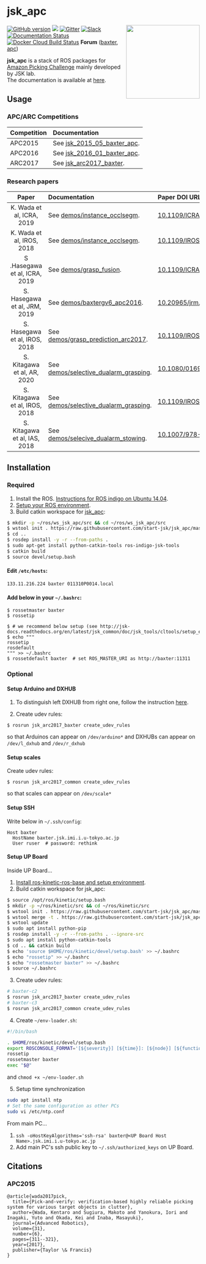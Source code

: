 # jsk_apc

<img src="jsk_apc2016_common/resource/icons/icon_white.png" align="right" width="192px" />

[![GitHub version](https://badge.fury.io/gh/start-jsk%2Fjsk_apc.svg)](https://badge.fury.io/gh/start-jsk%2Fjsk_apc)
[![](https://travis-ci.org/start-jsk/jsk_apc.svg?branch=master)](https://travis-ci.org/start-jsk/jsk_apc)
[![Gitter](https://badges.gitter.im/start-jsk/jsk_apc.svg)](https://gitter.im/start-jsk/jsk_apc?utm_source=badge&utm_medium=badge&utm_campaign=pr-badge)
[![Slack](https://img.shields.io/badge/slack-%23jsk__apc-e100e1.svg)](https://jsk-robotics.slack.com/messages/jsk_apc/)
[![Documentation Status](https://readthedocs.org/projects/jsk-apc/badge/?version=latest)](http://jsk-apc.readthedocs.org/en/latest/?badge=latest)
[![Docker Cloud Build Status](https://img.shields.io/docker/cloud/build/jskrobotics/jsk_apc)](https://hub.docker.com/r/jskrobotics/jsk_apc)
**Forum** ([baxter](https://groups.google.com/a/jsk.imi.i.u-tokyo.ac.jp/forum/#!forum/baxter), [apc](https://groups.google.com/a/jsk.imi.i.u-tokyo.ac.jp/forum/#!forum/apc))


**jsk_apc** is a stack of ROS packages for [Amazon Picking Challenge](http://amazonpickingchallenge.org) mainly developed by JSK lab.  
The documentation is available at [here](http://jsk-apc.readthedocs.org).


## Usage

### APC/ARC Competitions

| Competition | Documentation                                                                                             |
|:------------|:----------------------------------------------------------------------------------------------------------|
| APC2015     | See [jsk_2015_05_baxter_apc](http://jsk-apc.readthedocs.org/en/latest/jsk_2015_05_baxter_apc/index.html). |
| APC2016     | See [jsk_2016_01_baxter_apc](http://jsk-apc.readthedocs.org/en/latest/jsk_2016_01_baxter_apc/index.html). |
| ARC2017     | See [jsk_arc2017_baxter](http://jsk-apc.readthedocs.org/en/latest/jsk_arc2017_baxter/index.html).         | 

### Research papers

| Paper                         | Documentation                                                               | Paper DOI URL                                                                  |
|:-----------------------------:|:----------------------------------------------------------------------------|:-------------------------------------------------------------------------------|
| K. Wada et al, ICRA, 2019     | See [demos/instance_occlsegm](./demos/instance_occlsegm).                   | [10.1109/ICRA.2019.8793783](https://doi.org/10.1109/ICRA.2019.8793783)         |
| K. Wada et al, IROS, 2018     | See [demos/instance_occlsegm](./demos/instance_occlsegm).                   | [10.1109/IROS.2018.8593690](https://doi.org/10.1109/IROS.2018.8593690)         |
| S .Hasegawa et al, ICRA, 2019 | See [demos/grasp_fusion](./demos/grasp_fusion).                             | [10.1109/ICRA.2019.8793710](https://doi.org/10.1109/ICRA.2019.8793710)         |
| S. Hasegawa et al, JRM, 2019  | See [demos/baxtergv6_apc2016](./demos/baxtergv6_apc2016).                   | [10.20965/jrm.2019.p0289](https://doi.org/10.20965/jrm.2019.p0289)             |
| S. Hasegawa et al, IROS, 2018 | See [demos/grasp_prediction_arc2017](./demos/grasp_prediction_arc2017).     | [10.1109/IROS.2018.8593398](https://doi.org/10.1109/IROS.2018.8593398)         |
| S. Kitagawa et al, AR, 2020   | See [demos/selective_dualarm_grasping](./demos/selective_dualarm_grasping). | [10.1080/01691864.2020.1783352](https://doi.org/10.1080/01691864.2020.1783352) |
| S. Kitagawa et al, IROS, 2018 | See [demos/selective_dualarm_grasping](./demos/selective_dualarm_grasping). | [10.1109/IROS.2018.8593752](https://doi.org/10.1109/IROS.2018.8593752)         |
| S. Kitagawa et al, IAS, 2018  | See [demos/selecive_dualarm_stowing](./demos/selective_dualarm_stowing).    | [10.1007/978-3-030-01370-7_34](https://doi.org/10.1007/978-3-030-01370-7_34)   |

## Installation

### Required

1. Install the ROS. [Instructions for ROS indigo on Ubuntu 14.04](http://wiki.ros.org/indigo/Installation/Ubuntu).
2. [Setup your ROS environment](http://wiki.ros.org/ROS/Tutorials/InstallingandConfiguringROSEnvironment).
3. Build catkin workspace for [jsk\_apc](https://github.com/start-jsk/jsk_apc):

```sh
$ mkdir -p ~/ros/ws_jsk_apc/src && cd ~/ros/ws_jsk_apc/src
$ wstool init . https://raw.githubusercontent.com/start-jsk/jsk_apc/master/fc.rosinstall.${ROS_DISTRO}
$ cd ..
$ rosdep install -y -r --from-paths .
$ sudo apt-get install python-catkin-tools ros-indigo-jsk-tools
$ catkin build
$ source devel/setup.bash
```

#### Edit `/etc/hosts`:

```
133.11.216.224 baxter 011310P0014.local
```

#### Add below in your `~/.bashrc`:

```
$ rossetmaster baxter
$ rossetip

$ # we recommend below setup (see http://jsk-docs.readthedocs.org/en/latest/jsk_common/doc/jsk_tools/cltools/setup_env_for_ros.html)
$ echo """
rossetip
rosdefault
""" >> ~/.bashrc
$ rossetdefault baxter  # set ROS_MASTER_URI as http://baxter:11311
```


### Optional

#### Setup Arduino and DXHUB

1. To distinguish left DXHUB from right one, follow the instruction [here](http://jsk-apc.readthedocs.io/en/latest/jsk_arc2017_baxter/setup_gripper_v6.html#distinguish-left-dxhub-from-right-one).

2. Create udev rules:
```
$ rosrun jsk_arc2017_baxter create_udev_rules
```
so that Arduinos can appear on `/dev/arduino*` and DXHUBs can appear on `/dev/l_dxhub` and `/dev/r_dxhub`

#### Setup scales

Create udev rules:
```
$ rosrun jsk_arc2017_common create_udev_rules
```
so that scales can appear on `/dev/scale*`

#### Setup SSH

Write below in `~/.ssh/config`:

```
Host baxter
  HostName baxter.jsk.imi.i.u-tokyo.ac.jp
  User ruser  # password: rethink
```

#### Setup UP Board

Inside UP Board...
1. [Install ros-kinetic-ros-base and setup environment](http://wiki.ros.org/kinetic/Installation/Ubuntu).
2. Build catkin workspace for jsk_apc:
```sh
$ source /opt/ros/kinetic/setup.bash
$ mkdir -p ~/ros/kinetic/src && cd ~/ros/kinetic/src
$ wstool init . https://raw.githubusercontent.com/start-jsk/jsk_apc/master/upboard.rosinstall
$ wstool merge -t . https://raw.githubusercontent.com/start-jsk/jsk_apc/master/upboard.rosinstall.kinetic
$ wstool update
$ sudo apt install python-pip
$ rosdep install -y -r --from-paths . --ignore-src
$ sudo apt install python-catkin-tools
$ cd .. && catkin build
$ echo 'source $HOME/ros/kinetic/devel/setup.bash' >> ~/.bashrc
$ echo "rossetip" >> ~/.bashrc
$ echo "rossetmaster baxter" >> ~/.bashrc
$ source ~/.bashrc
```
3. Create udev rules:
```sh
# baxter-c2
$ rosrun jsk_arc2017_baxter create_udev_rules
# baxter-c3
$ rosrun jsk_arc2017_common create_udev_rules
```
4. Create `~/env-loader.sh`:
```sh
#!/bin/bash

. $HOME/ros/kinetic/devel/setup.bash
export ROSCONSOLE_FORMAT='[${severity}] [${time}]: [${node}] [${function}] ${message}'
rossetip
rossetmaster baxter
exec "$@"
```
and `chmod +x ~/env-loader.sh`

5. Setup time synchronization
```sh
sudo apt install ntp
# Set the same configuration as other PCs
sudo vi /etc/ntp.conf
```

From main PC...
1. `ssh -oHostKeyAlgorithms='ssh-rsa' baxter@<UP Board Host Name>.jsk.imi.i.u-tokyo.ac.jp`
2. Add main PC's ssh public key to `~/.ssh/authorized_keys` on UP Board.


## Citations

###  APC2015

```
@article{wada2017pick,
  title={Pick-and-verify: verification-based highly reliable picking system for various target objects in clutter},
  author={Wada, Kentaro and Sugiura, Makoto and Yanokura, Iori and Inagaki, Yuto and Okada, Kei and Inaba, Masayuki},
  journal={Advanced Robotics},
  volume={31},
  number={6},
  pages={311--321},
  year={2017},
  publisher={Taylor \& Francis}
}
```
